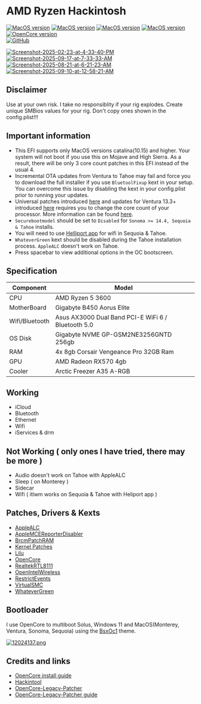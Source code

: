 # AMD Ryzen Hackintosh

[![MacOS version](https://img.shields.io/badge/Ventura-13.7.4-informational.svg)](https://www.apple.com/macos) [![MacOS version](https://img.shields.io/badge/Sonoma-14.8-informational.svg)](https://www.apple.com/macos) [![MacOS version](https://img.shields.io/badge/Sequoia-15.6.1-informational.svg)](https://www.apple.com/macos) [![MacOS version](https://img.shields.io/badge/Tahoe-26.0-informational.svg)](https://www.apple.com/macos)\
[![OpenCore version](https://img.shields.io/badge/OpenCore-1.0.5-informational.svg)](https://github.com/acidanthera/OpenCorePkg)\
[![GitHub](https://img.shields.io/github/license/sileshn/Ryzentosh?style=flat-square)](https://github.com/sileshn/Ryzentosh/blob/master/LICENSE)

<a href="https://ibb.co/NnphwxbM"><img src="https://i.ibb.co/NnphwxbM/Screenshot-2025-02-23-at-4-33-40-PM.png" alt="Screenshot-2025-02-23-at-4-33-40-PM" border="0" /></a> <a href="https://ibb.co/wrdmGqVj"><img src="https://i.ibb.co/wrdmGqVj/Screenshot-2025-09-17-at-7-33-33-AM.png" alt="Screenshot-2025-09-17-at-7-33-33-AM" border="0"></a> <a href="https://ibb.co/Sw8VXCmK"><img src="https://i.ibb.co/Sw8VXCmK/Screenshot-2025-08-21-at-6-21-23-AM.png" alt="Screenshot-2025-08-21-at-6-21-23-AM" border="0"></a> <a href="https://ibb.co/8Dw5gJd2"><img src="https://i.ibb.co/8Dw5gJd2/Screenshot-2025-09-10-at-12-58-21-AM.png" alt="Screenshot-2025-09-10-at-12-58-21-AM" border="0"></a>
## Disclaimer
Use at your own risk. I take no responsiblity if your rig explodes. Create unique SMBios values for your rig. Don't copy ones shown in the config.plist!!!

## Important information
* This EFI supports only MacOS versions catalina(10.15) and higher. Your system will not boot if you use this on Mojave and High Sierra. As a result, there will be only 3 core count patches in this EFI instead of the usual 4.
* Incremental OTA updates from Ventura to Tahoe may fail and force you to download the full installer if you use `BluetoolFixup` kext in your setup. You can overcome this issue by disabling the kext in your config.plist prior to running your updates.
* Universal patches introduced [here](https://github.com/sileshn/Ryzentosh/commit/adcb87fa003a0e77afaded014984a00ecb07b775) and updates for Ventura 13.3+ introduced [here](https://github.com/sileshn/Ryzentosh/commit/00aab441a0a8a0fbcc9532c7beb51bbec24d85cb) requires you to change the core count of your processor. More information can be found [here](https://github.com/AMD-OSX/AMD_Vanilla#read-me-first).
* `Securebootmodel` should be set to `Disabled` for `Sonoma >= 14.4, Sequoia & Tahoe` installs.
* You will need to use [Helliport app](https://github.com/diepeterpan/HeliPort/releases/tag/v1.5.0) for wifi in Sequoia & Tahoe.
* `WhateverGreen` kext should be disabled during the Tahoe installation process. `AppleALC` doesn't work on Tahoe.
* Press spacebar to view additional options in the OC bootscreen.

## Specification

| Component        | Model                                              |
| ---------------- | ---------------------------------------------------|
| CPU              | AMD Ryzen 5 3600                                   |
| MotherBoard      | Gigabyte B450 Aorus Elite                          |
| Wifi/Bluetooth   | Asus AX3000 Dual Band PCI-E WiFi 6 / Bluetooth 5.0 |
| OS Disk          | Gigabyte NVME GP-GSM2NE3256GNTD 256gb              |
| RAM              | 4x 8gb Corsair Vengeance Pro 32GB Ram              |
| GPU              | AMD Radeon RX570 4gb                               |
| Cooler    	   | Arctic Freezer A35 A-RGB          		            |

## Working

* iCloud
* Bluetooth
* Ethernet
* Wifi
* iServices & drm

## Not Working ( only ones I have tried, there may be more )

* Audio doesn't work on Tahoe with AppleALC
* Sleep ( on Monterey )
* Sidecar
* Wifi ( itlwm works on Sequoia & Tahoe with Heliport app )

## Patches, Drivers & Kexts

* [AppleALC](https://github.com/acidanthera/AppleALC)
* [AppleMCEReporterDisabler](https://github.com/acidanthera/bugtracker/files/3703498/AppleMCEReporterDisabler.kext.zip)
* [BrcmPatchRAM](https://github.com/acidanthera/BrcmPatchRAM)
* [Kernel Patches](https://github.com/AMD-OSX/AMD_Vanilla)
* [Lilu](https://github.com/acidanthera/Lilu)
* [OpenCore](https://github.com/acidanthera/OpenCorePkg)
* [RealtekRTL8111](https://github.com/Mieze/RTL8111_driver_for_OS_X)
* [OpenIntelWireless](https://github.com/OpenIntelWireless)
* [RestrictEvents](https://github.com/acidanthera/RestrictEvents)
* [VirtualSMC](https://github.com/acidanthera/VirtualSMC)
* [WhateverGreen](https://github.com/acidanthera/WhateverGreen)

## Bootloader

I use OpenCore to multiboot Solus, Windows 11 and MacOS(Monterey, Ventura, Sonoma, Sequoia) using the [BsxOc1](https://github.com/blackosx/BsxOc1) theme.

[![12024137.png](https://i.postimg.cc/63Tz2132/12024137.png)](https://postimg.cc/G8wv6Kvd)

## Credits and links

* [OpenCore install guide](https://dortania.github.io/OpenCore-Install-Guide)
* [Hackintool](https://www.hackintosh-forum.de/forum/thread/38316-hackintool-ehemals-intel-fb-patcher)
* [OpenCore-Legacy-Patcher](https://github.com/dortania/OpenCore-Legacy-Patcher)
* [OpenCore-Legacy-Patcher guide](https://dortania.github.io/OpenCore-Legacy-Patcher)
